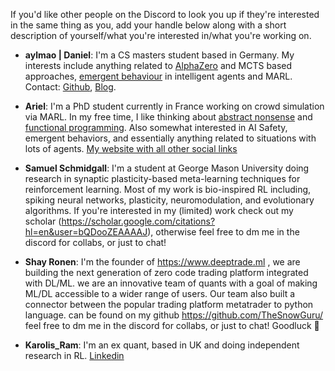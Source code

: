 If you'd like other people on the Discord to look you up if they're interested in the same thing as you, add your handle below along with a short description of yourself/what you're interested in/what you're working on.

* **aylmao | Daniel**: I'm a CS masters student based in Germany. My interests include anything related to [AlphaZero](https://github.com/instance01/GRAB0/) and MCTS based approaches, [emergent behaviour](https://www.mitpressjournals.org/doi/abs/10.1162/isal_a_00226) in intelligent agents and MARL. Contact: [Github](https://github.com/instance01), [Blog](https://blog.xa0.de/list).

* **Ariel**: I'm a PhD student currently in France working on crowd simulation via MARL. In my free time, I like thinking about [abstract nonsense](https://en.wikipedia.org/wiki/Abstract_nonsense) and [functional programming](https://redtachyon.me/post/aoc-haskell/). Also somewhat interested in AI Safety, emergent behaviors, and essentially anything related to situations with lots of agents. [My website with all other social links](https://redtachyon.me)

* **Samuel Schmidgall**: I'm a student at George Mason University doing research in synaptic plasticity-based meta-learning techniques for reinforcement learning. Most of my work is bio-inspired RL including, spiking neural networks, plasticity, neuromodulation, and evolutionary algorithms. If you're interested in my (limited) work check out my scholar (https://scholar.google.com/citations?hl=en&user=bQDooZEAAAAJ), otherwise feel free to dm me in the discord for collabs, or just to chat!


* **Shay Ronen**: I'm the founder of https://www.deeptrade.ml , we are building the next generation of zero code trading platform integrated with DL/ML. 
we are an innovative team of quants with a goal of making ML/DL accessible to a wider range of users.  Our team also built a connector between the popular trading platform metatrader to python language.  can be found on my github https://github.com/TheSnowGuru/ feel free to dm me in the discord for collabs, or just to chat! Goodluck 🤟
 
* **Karolis_Ram**: I'm an ex quant, based in UK and doing independent research in RL. [Linkedin](https://www.linkedin.com/in/karolisramanauskas/)